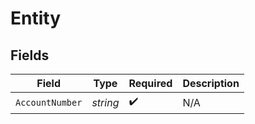# Entity


## Fields

| Field              | Type               | Required           | Description        |
| ------------------ | ------------------ | ------------------ | ------------------ |
| `AccountNumber`    | *string*           | :heavy_check_mark: | N/A                |